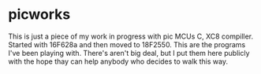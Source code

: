 picworks
========

This is just a piece of my work in progress with pic MCUs C, XC8 compiller.
Started with 16F628a and then moved to 18F2550. This are the programs I've been
playing with.
There's aren't big deal, but I put them here publicly with the hope thay can help 
anybody who decides to walk this way.
